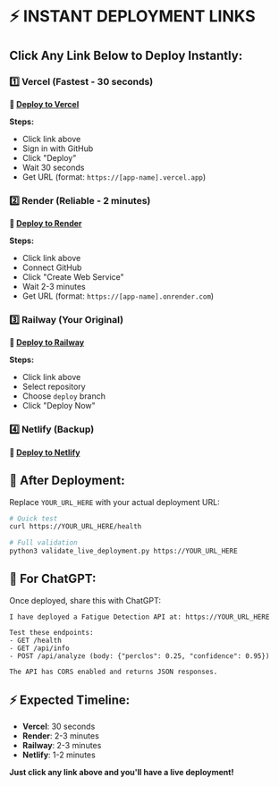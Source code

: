 # ⚡ INSTANT DEPLOYMENT LINKS

## Click Any Link Below to Deploy Instantly:

### 1️⃣ Vercel (Fastest - 30 seconds)
**🔗 [Deploy to Vercel](https://vercel.com/new/clone?repository-url=https://github.com/michael-abdo/webcam-communication-project&branch=deploy)**

**Steps:**
- Click link above
- Sign in with GitHub  
- Click "Deploy"
- Wait 30 seconds
- Get URL (format: `https://[app-name].vercel.app`)

### 2️⃣ Render (Reliable - 2 minutes)
**🔗 [Deploy to Render](https://render.com/deploy?repo=https://github.com/michael-abdo/webcam-communication-project&branch=deploy)**

**Steps:**
- Click link above
- Connect GitHub
- Click "Create Web Service"
- Wait 2-3 minutes
- Get URL (format: `https://[app-name].onrender.com`)

### 3️⃣ Railway (Your Original)
**🔗 [Deploy to Railway](https://railway.app/new/github/michael-abdo/webcam-communication-project?branch=deploy)**

**Steps:**
- Click link above
- Select repository
- Choose `deploy` branch
- Click "Deploy Now"

### 4️⃣ Netlify (Backup)
**🔗 [Deploy to Netlify](https://app.netlify.com/start/deploy?repository=https://github.com/michael-abdo/webcam-communication-project&branch=deploy)**

## 🧪 After Deployment:

Replace `YOUR_URL_HERE` with your actual deployment URL:

```bash
# Quick test
curl https://YOUR_URL_HERE/health

# Full validation
python3 validate_live_deployment.py https://YOUR_URL_HERE
```

## 🤖 For ChatGPT:

Once deployed, share this with ChatGPT:

```
I have deployed a Fatigue Detection API at: https://YOUR_URL_HERE

Test these endpoints:
- GET /health
- GET /api/info
- POST /api/analyze (body: {"perclos": 0.25, "confidence": 0.95})

The API has CORS enabled and returns JSON responses.
```

## ⚡ Expected Timeline:
- **Vercel**: 30 seconds
- **Render**: 2-3 minutes  
- **Railway**: 2-3 minutes
- **Netlify**: 1-2 minutes

**Just click any link above and you'll have a live deployment!**